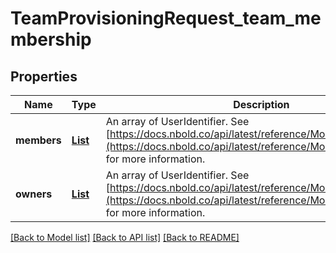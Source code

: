 # TeamProvisioningRequest_team_membership
## Properties

| Name | Type | Description | Notes |
|------------ | ------------- | ------------- | -------------|
| **members** | [**List**](MemberUserIdentifier.md) | An array of UserIdentifier. See [https://docs.nbold.co/api/latest/reference/Models/UserIdentifier](https://docs.nbold.co/api/latest/reference/Models/UserIdentifier) for more information. | [optional] [default to null] |
| **owners** | [**List**](OwnerUserIdentifier.md) | An array of UserIdentifier. See [https://docs.nbold.co/api/latest/reference/Models/UserIdentifier](https://docs.nbold.co/api/latest/reference/Models/UserIdentifier) for more information. | [optional] [default to null] |

[[Back to Model list]](../README.md#documentation-for-models) [[Back to API list]](../README.md#documentation-for-api-endpoints) [[Back to README]](../README.md)


